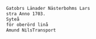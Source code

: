 ```txt linenums="1"
Gatobrs Länader Nästerbohms Lars
stra Anno 1703.
Syteå
för oberörd linå
Amund NilsTransport
```
